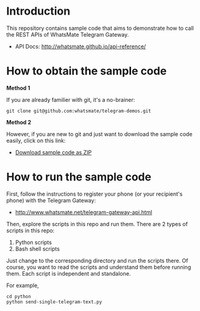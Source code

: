 # Introduction

This repository contains sample code that aims to demonstrate how to call the REST APIs of WhatsMate Telegram Gateway.

* API Docs: http://whatsmate.github.io/api-reference/


# How to obtain the sample code

**Method 1**

If you are already familier with git, it's a no-brainer:

`git clone git@github.com:whatsmate/telegram-demos.git`

**Method 2**

However, if you are new to git and just want to download the sample code easily, click on this link:

 * [Download sample code as ZIP](https://github.com/whatsmate/telegram-demos/archive/master.zip)


# How to run the sample code

First, follow the instructions to register your phone (or your recipient's phone) with the Telegram Gateway:

* http://www.whatsmate.net/telegram-gateway-api.html

Then, explore the scripts in this repo and run them. There are 2 types of scripts in this repo:

1. Python scripts
2. Bash shell scripts

Just change to the corresponding directory and run the scripts there. Of course, you want to read the scripts and understand them before running them. Each script is independent and standalone.

For example,

```
cd python
python send-single-telegram-text.py
```
